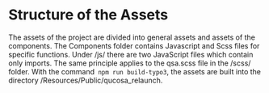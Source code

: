 # Structure of the Assets

The assets of the project are divided into general assets and assets of the components. The Components folder contains Javascript and Scss files for specific functions. Under /js/ there are two JavaScript files which contain only imports. The same principle applies to the qsa.scss file in the /scss/ folder.
With the command` npm run build-typo3`, the assets are built into the directory /Resources/Public/qucosa_relaunch.


